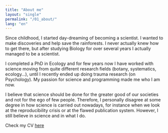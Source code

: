 ```yaml
---
title: "About me"
layout: "single"
permalink: "/01_about/"
lang: "en"
---
```



Since childhood, I started day-dreaming of becoming a scientist. I wanted to make discoveries and help save the rainforests. I never actually knew how to get there, but after studying Biology for over several years I actually managed to be a scientist.

I completed a PhD in Ecology and for few years now I have worked with science moving from quite different research fields (botany, systematics, ecology…), until I recently ended up doing trauma research (on Psychology). My passion for science and programming made me who I am now.

I believe that science should be done for the greater good of our societies and not for the ego of few people. Therefore, I personally disagree at some degree in how science is carried out nowadays, for instance when we look at the reproducibility crisis or at the flawed publication system. However, I still believe in science and in what I do.

Check my CV [here](https://github.com/samuel-carleial/samuel-carleial.github.io/blob/master/assets/documents/cv_carleial_2019_1.nophoto.pdf)
